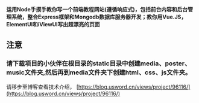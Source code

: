 **运用Node手摸手教你写一个前端教程网站(遵循响应式)，包括前台内容和后台管理系统，整合Express框架和Mongodb数据库服务器开发；教你用Vue.JS，ElementUI和iViewUI写出超漂亮的页面**


## 注意
### 请下载项目的小伙伴在根目录的static目录中创建media、poster、music文件夹,然后再到media文件夹下创建html、css、js文件夹。


请移步至博客查看技术介绍， [https://blog.usword.cn/views/project/96116/](https://blog.usword.cn/views/project/96116/)
